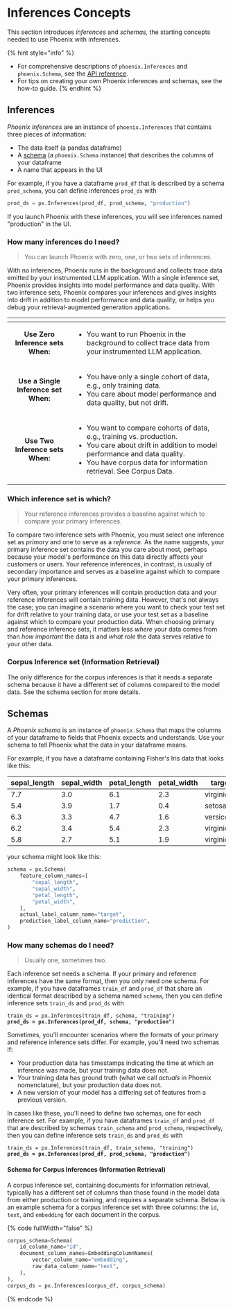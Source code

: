 # Inferences Concepts

This section introduces _inferences_ and _schemas,_ the starting concepts needed to use Phoenix with inferences.

{% hint style="info" %}
* For comprehensive descriptions of `phoenix.Inferences` and `phoenix.Schema`, see the [API reference](https://github.com/Arize-ai/phoenix/blob/main/docs/inferences/broken-reference/README.md).
* For tips on creating your own Phoenix inferences and schemas, see the how-to guide.
{% endhint %}

## Inferences

_Phoenix inferences_ are an instance of `phoenix.Inferences` that contains three pieces of information:

* The data itself (a pandas dataframe)
* A [schema](https://github.com/Arize-ai/phoenix/blob/main/docs/inferences/broken-reference/README.md) (a `phoenix.Schema` instance) that describes the columns of your dataframe
* A name that appears in the UI

For example, if you have a dataframe `prod_df` that is described by a schema `prod_schema`, you can define inferences `prod_ds` with

```python
prod_ds = px.Inferences(prod_df, prod_schema, "production")
```

If you launch Phoenix with these inferences, you will see inferences named "production" in the UI.

### How many inferences do I need?

> You can launch Phoenix with zero, one, or two sets of inferences.

With no inferences, Phoenix runs in the background and collects trace data emitted by your instrumented LLM application. With a single inference set, Phoenix provides insights into model performance and data quality. With two inference sets, Phoenix compares your inferences and gives insights into drift in addition to model performance and data quality, or helps you debug your retrieval-augmented generation applications.

<table data-view="cards"><thead><tr><th align="center"></th><th></th></tr></thead><tbody><tr><td align="center"><strong>Use Zero Inference sets When:</strong></td><td><ul><li>You want to run Phoenix in the background to collect trace data from your instrumented LLM application.</li></ul></td></tr><tr><td align="center"><strong>Use a Single Inference set When:</strong></td><td><ul><li>You have only a single cohort of data, e.g., only training data.</li><li>You care about model performance and data quality, but not drift.</li></ul></td></tr><tr><td align="center"><strong>Use Two Inference sets When:</strong></td><td><ul><li>You want to compare cohorts of data, e.g., training vs. production.</li><li>You care about drift in addition to model performance and data quality.</li><li>You have corpus data for information retrieval. See Corpus Data.</li></ul></td></tr></tbody></table>

### Which inference set is which?

> Your reference inferences provides a baseline against which to compare your primary inferences.

To compare two inference sets with Phoenix, you must select one inference set as _primary_ and one to serve as a _reference_. As the name suggests, your primary inference set contains the data you care about most, perhaps because your model's performance on this data directly affects your customers or users. Your reference inferences, in contrast, is usually of secondary importance and serves as a baseline against which to compare your primary inferences.

Very often, your primary inferences will contain production data and your reference inferences will contain training data. However, that's not always the case; you can imagine a scenario where you want to check your test set for drift relative to your training data, or use your test set as a baseline against which to compare your production data. When choosing primary and reference inference sets, it matters less _where_ your data comes from than _how important_ the data is and _what role_ the data serves relative to your other data.

### Corpus Inference set (Information Retrieval)

The only difference for the corpus inferences is that it needs a separate schema because it have a different set of columns compared to the model data. See the schema section for more details.

## Schemas

A _Phoenix schema_ is an instance of `phoenix.Schema` that maps the columns of your dataframe to fields that Phoenix expects and understands. Use your schema to tell Phoenix what the data in your dataframe means.

For example, if you have a dataframe containing Fisher's Iris data that looks like this:

| sepal\_length | sepal\_width | petal\_length | petal\_width | target     | prediction |
| ------------- | ------------ | ------------- | ------------ | ---------- | ---------- |
| 7.7           | 3.0          | 6.1           | 2.3          | virginica  | versicolor |
| 5.4           | 3.9          | 1.7           | 0.4          | setosa     | setosa     |
| 6.3           | 3.3          | 4.7           | 1.6          | versicolor | versicolor |
| 6.2           | 3.4          | 5.4           | 2.3          | virginica  | setosa     |
| 5.8           | 2.7          | 5.1           | 1.9          | virginica  | virginica  |

your schema might look like this:

```python
schema = px.Schema(
    feature_column_names=[
        "sepal_length",
        "sepal_width",
        "petal_length",
        "petal_width",
    ],
    actual_label_column_name="target",
    prediction_label_column_name="prediction",
)
```

### How many schemas do I need?

> Usually one, sometimes two.

Each inference set needs a schema. If your primary and reference inferences have the same format, then you only need one schema. For example, if you have dataframes `train_df` and `prod_df` that share an identical format described by a schema named `schema`, then you can define inference sets `train_ds` and `prod_ds` with

<pre class="language-python"><code class="lang-python">train_ds = px.Inferences(train_df, schema, "training")
<strong>prod_ds = px.Inferences(prod_df, schema, "production")
</strong></code></pre>

Sometimes, you'll encounter scenarios where the formats of your primary and reference inference sets differ. For example, you'll need two schemas if:

* Your production data has timestamps indicating the time at which an inference was made, but your training data does not.
* Your training data has ground truth (what we call _actuals_ in Phoenix nomenclature), but your production data does not.
* A new version of your model has a differing set of features from a previous version.

In cases like these, you'll need to define two schemas, one for each inference set. For example, if you have dataframes `train_df` and `prod_df` that are described by schemas `train_schema` and `prod_schema`, respectively, then you can define inference sets `train_ds` and `prod_ds` with

<pre class="language-python"><code class="lang-python">train_ds = px.Inferences(train_df, train_schema, "training")
<strong>prod_ds = px.Inferences(prod_df, prod_schema, "production")
</strong></code></pre>

#### Schema for Corpus Inferences (Information Retrieval)

A corpus inference set, containing documents for information retrieval, typically has a different set of columns than those found in the model data from either production or training, and requires a separate schema. Below is an example schema for a corpus inference set with three columns: the `id`, `text`, and `embedding` for each document in the corpus.

{% code fullWidth="false" %}
```python
corpus_schema=Schema(
    id_column_name="id",
    document_column_names=EmbeddingColumnNames(
        vector_column_name="embedding",
        raw_data_column_name="text",
    ),
),
corpus_ds = px.Inferences(corpus_df, corpus_schema)
```
{% endcode %}
